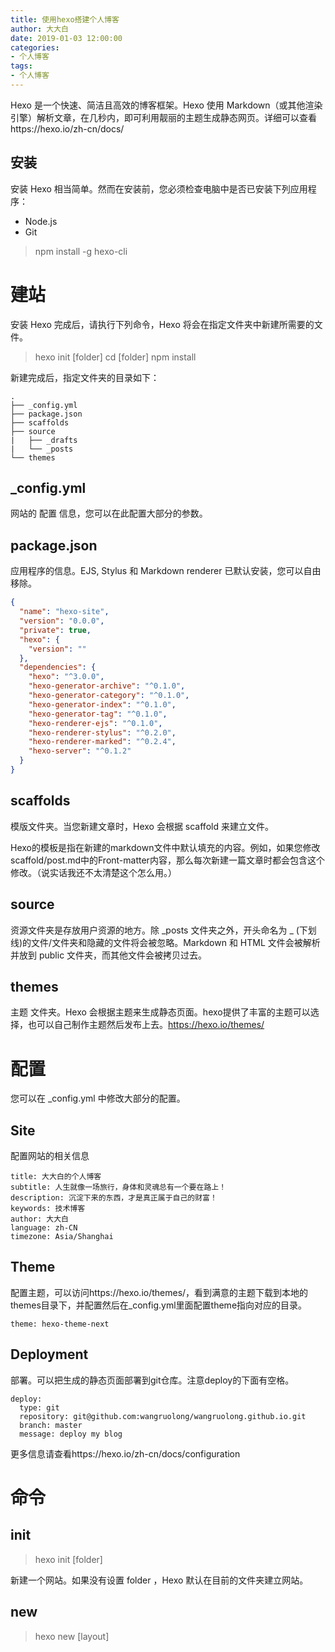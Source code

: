 ```yaml
---
title: 使用hexo搭建个人博客
author: 大大白
date: 2019-01-03 12:00:00
categories:
- 个人博客
tags: 
- 个人博客
---
```


Hexo 是一个快速、简洁且高效的博客框架。Hexo 使用 Markdown（或其他渲染引擎）解析文章，在几秒内，即可利用靓丽的主题生成静态网页。详细可以查看https://hexo.io/zh-cn/docs/

<!-- more -->

## 安装
安装 Hexo 相当简单。然而在安装前，您必须检查电脑中是否已安装下列应用程序：
- Node.js
- Git

> npm install -g hexo-cli

# 建站
安装 Hexo 完成后，请执行下列命令，Hexo 将会在指定文件夹中新建所需要的文件。

> hexo init [folder]
> cd [folder]
> npm install

新建完成后，指定文件夹的目录如下：
```
.
├── _config.yml
├── package.json
├── scaffolds
├── source
|   ├── _drafts
|   └── _posts
└── themes

```
## _config.yml
网站的 配置 信息，您可以在此配置大部分的参数。

## package.json
应用程序的信息。EJS, Stylus 和 Markdown renderer 已默认安装，您可以自由移除。
```json
{
  "name": "hexo-site",
  "version": "0.0.0",
  "private": true,
  "hexo": {
    "version": ""
  },
  "dependencies": {
    "hexo": "^3.0.0",
    "hexo-generator-archive": "^0.1.0",
    "hexo-generator-category": "^0.1.0",
    "hexo-generator-index": "^0.1.0",
    "hexo-generator-tag": "^0.1.0",
    "hexo-renderer-ejs": "^0.1.0",
    "hexo-renderer-stylus": "^0.2.0",
    "hexo-renderer-marked": "^0.2.4",
    "hexo-server": "^0.1.2"
  }
}
```

## scaffolds
模版文件夹。当您新建文章时，Hexo 会根据 scaffold 来建立文件。

Hexo的模板是指在新建的markdown文件中默认填充的内容。例如，如果您修改scaffold/post.md中的Front-matter内容，那么每次新建一篇文章时都会包含这个修改。（说实话我还不太清楚这个怎么用。）

## source
资源文件夹是存放用户资源的地方。除 _posts 文件夹之外，开头命名为 _ (下划线)的文件/文件夹和隐藏的文件将会被忽略。Markdown 和 HTML 文件会被解析并放到 public 文件夹，而其他文件会被拷贝过去。

## themes
主题 文件夹。Hexo 会根据主题来生成静态页面。hexo提供了丰富的主题可以选择，也可以自己制作主题然后发布上去。https://hexo.io/themes/

# 配置
您可以在 _config.yml 中修改大部分的配置。

## Site
配置网站的相关信息

```
title: 大大白的个人博客
subtitle: 人生就像一场旅行，身体和灵魂总有一个要在路上！
description: 沉淀下来的东西，才是真正属于自己的财富！
keywords: 技术博客
author: 大大白
language: zh-CN
timezone: Asia/Shanghai
```

## Theme
配置主题，可以访问https://hexo.io/themes/，看到满意的主题下载到本地的themes目录下，并配置然后在_config.yml里面配置theme指向对应的目录。

```
theme: hexo-theme-next
```

## Deployment
部署。可以把生成的静态页面部署到git仓库。注意deploy的下面有空格。

```
deploy:
  type: git 
  repository: git@github.com:wangruolong/wangruolong.github.io.git
  branch: master
  message: deploy my blog
```

更多信息请查看https://hexo.io/zh-cn/docs/configuration

# 命令
## init
> hexo init [folder]

新建一个网站。如果没有设置 folder ，Hexo 默认在目前的文件夹建立网站。

## new
> hexo new [layout] <title>

新建一篇文章。如果没有设置 layout 的话，默认使用 _config.yml 中的 default_layout 参数代替。如果标题包含空格的话，请使用引号括起来。

## generate
生成静态文件。
> hexo generate

该命令可以简写为
> hexo g



|选项|描述|
|-------------|---------------------|
|-d, --deploy | 文件生成后立即部署网站|
|-w, --watch  | 监视文件变动         |

## server
启动服务器。默认情况下，访问网址为： http://localhost:4000/。
> hexo server

|选项|描述|
|-------------|-----------------------------|
|-p, --port	  |重设端口                      |
|-s, --static |只使用静态文件                |
|-l, --log	  |启动日记记录，使用覆盖记录格式  |

## deploy
部署网站。
> hexo deploy

该命令可以简写为：
> hexo d

|参数 |描述|
|----|----|
|-g, --generate|部署之前预先生成静态文件|



更多命令请查看https://hexo.io/zh-cn/docs/commands

















nginx 
yum install gcc
yum install pcre-devel
yum install zlib zlib-devel
yum -y install openssl openssl-devel

wget http://nginx.org/download/nginx-1.13.7.tar.gz
tar -xvf nginx-1.13.7.tar.gz
cd nginx-1.13.7/
./configure --with-http_ssl_module
make
make install